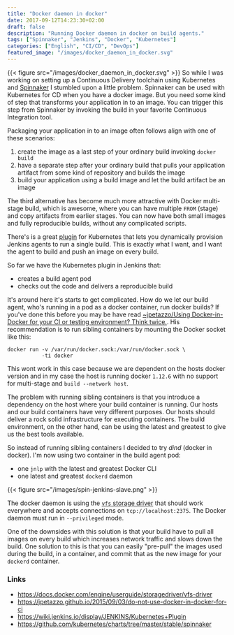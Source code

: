 ```yaml
---
title: "Docker daemon in docker"
date: 2017-09-12T14:23:30+02:00
draft: false
description: "Running Docker daemon in docker on build agents."
tags: ["Spinnaker", "Jenkins", "Docker", "Kubernetes"]
categories: ["English", "CI/CD", "DevOps"]
featured_image: "/images/docker_daemon_in_docker.svg"
---
```


{{< figure src="/images/docker_daemon_in_docker.svg" >}}
So while I was working on setting up a Continuous Delivery toolchain using Kubernetes and [Spinnaker](https://spinnaker.io) I stumbled upon a little problem. Spinnaker can be used with Kubernetes for CD when you have a docker image. But you need some kind of step that transforms your application in to an image. You can trigger this step from Spinnaker by invoking the build
in your favorite Continuous Integration tool.

Packaging your application in to an image often follows align with one of these scenarios:

1. create the image as a last step of your ordinary build invoking `docker build`
2. have a separate step after your ordinary build that pulls
your application artifact from some kind of repository and builds the image
3. build your application using a build image and let the build artifact be an image

The third alternative has become much more attractive with Docker multi-stage build, which is awesome, where you can have multiple `FROM` (stage) and copy artifacts from earlier stages.
You can now have both small images and fully reproducible builds, without any complicated scripts.

There's is a great [plugin](https://wiki.jenkins.io/display/JENKINS/Kubernetes+Plugin) for Kubernetes that lets you dynamically provision Jenkins agents to run a single build. This is exactly what I want, and I want the agent to build and push an image on every build.

So far we have the Kubernetes plugin in Jenkins that:
* creates a build agent pod
* checks out the code and delivers a reproducible build

It's around here it's starts to get complicated. How do we let our
build agent, who's running in a pod as a docker container, run docker builds? If you've done this before you may be have read [~jpetazzo/Using Docker-in-Docker for your CI or testing environment? Think twice.](https://jpetazzo.github.io/2015/09/03/do-not-use-docker-in-docker-for-ci/). His recommendation is to run sibling containers by mounting the
Docker socket like this:
```
docker run -v /var/run/docker.sock:/var/run/docker.sock \
           -ti docker
```

This wont work in this case because we are dependent on the hosts docker version and in my case the host is running docker `1.12.6`
with no support for multi-stage and `build --network host`.

The problem with running sibling containers is that you introduce a dependency on the host where your build container is running. Our hosts and our build containers have very different purposes. Our hosts should deliver a rock solid infrastructure for executing containers. The build environment, on the other hand, can be using the latest and greatest to
give us the best tools available.  

So instead of running sibling containers I decided to try *dind* (docker in docker). I'm now using two container in the build agent pod:

* one `jnlp` with the latest and greatest Docker CLI
* one latest and greatest `dockerd` daemon

{{< figure src="/images/spin-jenkins-slave.png" >}}

The docker daemon is using the [`vfs` storage driver](https://docs.docker.com/engine/userguide/storagedriver/vfs-driver/) that should work everywhere and accepts connections on `tcp://localhost:2375`. The Docker daemon must run in `--privileged` mode.

One of the downsides with this solution is that your build have to pull all images on every build which increases network traffic and slows down the build. One solution to this is that you can easily "pre-pull" the images used during the build, in a container, and commit that as the new
image for your `dockerd` container.

### Links

* https://docs.docker.com/engine/userguide/storagedriver/vfs-driver
* https://jpetazzo.github.io/2015/09/03/do-not-use-docker-in-docker-for-ci
* https://wiki.jenkins.io/display/JENKINS/Kubernetes+Plugin
* https://github.com/kubernetes/charts/tree/master/stable/spinnaker
